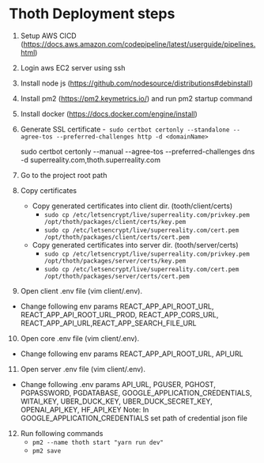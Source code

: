 # Thoth Deployment steps

1. Setup AWS CICD (https://docs.aws.amazon.com/codepipeline/latest/userguide/pipelines.html)

2. Login aws EC2 server using ssh

3. Install node js (https://github.com/nodesource/distributions#debinstall)
4. Install pm2 (https://pm2.keymetrics.io/) and run pm2 startup command

5. Install docker (https://docs.docker.com/engine/install)

6. Generate SSL certificate -` sudo certbot certonly --standalone --agree-tos --preferred-challenges http -d <domainName>`

   sudo certbot certonly --manual --agree-tos --preferred-challenges dns -d superreality.com,thoth.superreality.com

7. Go to the project root path
8. Copy certificates

   - Copy generated certificates into client dir. (tooth/client/certs)
     - `sudo cp /etc/letsencrypt/live/superreality.com/privkey.pem /opt/thoth/packages/client/certs/key.pem`
     - `sudo cp /etc/letsencrypt/live/superreality.com/cert.pem /opt/thoth/packages/client/certs/cert.pem`
   - Copy generated certificates into server dir. (tooth/server/certs)
     - `sudo cp /etc/letsencrypt/live/superreality.com/privkey.pem /opt/thoth/packages/server/certs/key.pem`
     - `sudo cp /etc/letsencrypt/live/superreality.com/cert.pem /opt/thoth/packages/server/certs/cert.pem`

9. Open client .env file (vim client/.env).

- Change following env params REACT_APP_API_ROOT_URL, REACT_APP_API_ROOT_URL_PROD, REACT_APP_CORS_URL, REACT_APP_API_URL,REACT_APP_SEARCH_FILE_URL

10. Open core .env file (vim client/.env).

- Change following env params REACT_APP_API_ROOT_URL, API_URL

11. Open server .env file (vim client/.env).

- Change following .env params API_URL, PGUSER, PGHOST, PGPASSWORD, PGDATABASE, GOOGLE_APPLICATION_CREDENTIALS, WITAI_KEY, UBER_DUCK_KEY, UBER_DUCK_SECRET_KEY, OPENAI_API_KEY, HF_API_KEY
  Note: In GOOGLE_APPLICATION_CREDENTIALS set path of credential json file

12. Run following commands
    - `pm2 --name thoth start "yarn run dev"`
    - `pm2 save`
